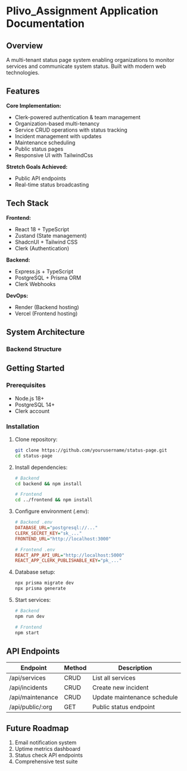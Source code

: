 # Plivo_Assignment Application Documentation

## Overview
A multi-tenant status page system enabling organizations to monitor services and communicate system status. Built with modern web technologies.

## Features
**Core Implementation:**
-  Clerk-powered authentication & team management
-  Organization-based multi-tenancy
- Service CRUD operations with status tracking
-  Incident management with updates
-  Maintenance scheduling
-  Public status pages
-  Responsive UI with TailwindCss

**Stretch Goals Achieved:**
- Public API endpoints
- Real-time status broadcasting

## Tech Stack
**Frontend:**
- React 18 + TypeScript
- Zustand (State management)
- ShadcnUI + Tailwind CSS
- Clerk (Authentication)

**Backend:**
- Express.js + TypeScript
- PostgreSQL + Prisma ORM
- Clerk Webhooks

**DevOps:**
- Render (Backend hosting)
- Vercel (Frontend hosting)

## System Architecture
### Backend Structure

## Getting Started

### Prerequisites
- Node.js 18+
- PostgreSQL 14+
- Clerk account

### Installation
1. Clone repository:
   ```bash
   git clone https://github.com/yourusername/status-page.git
   cd status-page
   ```

2. Install dependencies:
   ```bash
   # Backend
   cd backend && npm install

   # Frontend 
   cd ../frontend && npm install
   ```

3. Configure environment (.env):
   ```ini
   # Backend .env
   DATABASE_URL="postgresql://..."
   CLERK_SECRET_KEY="sk_..."
   FRONTEND_URL="http://localhost:3000"

   # Frontend .env
   REACT_APP_API_URL="http://localhost:5000"
   REACT_APP_CLERK_PUBLISHABLE_KEY="pk_..."
   ```

4. Database setup:
   ```bash
   npx prisma migrate dev
   npx prisma generate
   ```

5. Start services:
   ```bash
   # Backend
   npm run dev

   # Frontend
   npm start
   ```

## API Endpoints
| Endpoint          | Method | Description                     |
|-------------------|--------|---------------------------------|
| /api/services     | CRUD    | List all services              |
| /api/incidents    | CRUD   | Create new incident            |
| /api/maintenance  | CRUD    | Update maintenance schedule    |
| /api/public/:org  | GET    | Public status endpoint         |



## Future Roadmap
1.  Email notification system
2.  Uptime metrics dashboard
3.   Status check API endpoints
4.   Comprehensive test suite

##
